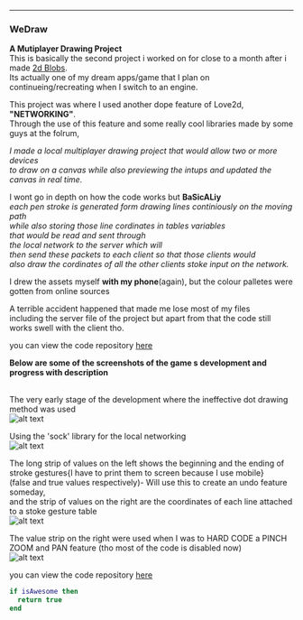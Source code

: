 ---

### WeDraw

 
**A Mutiplayer Drawing Project**  
This is basically the second project i worked on for close to a month after i made [2d Blobs](/2dBlobs_page).  
Its actually one of my dream apps/game that I plan on continueing/recreating when I switch to an engine.  

This project was where I used another dope feature of Love2d, <b>"NETWORKING"</b>.  
Through the use of this feature and some really cool	libraries made by some guys at the folrum,  

<i>I made a local multiplayer drawing project that would allow two or more devices  
to draw on a canvas while also previewing the intups and updated the canvas in real time.</i>  

I wont go in depth on how the code works but **BaSicALiy**  
<i>each pen stroke is generated form drawing lines continiously on the moving path  
while also storing those line cordinates in tables variables  
that would be read and sent through  
the local network to the server which will  
then send these packets to each client so that those clients would  
also draw the cordinates of all the other clients stoke input on the network.</i>  

I drew the assets myself <b>with my phone</b>(again), but the colour palletes were gotten from online sources  


A terrible accident happened that made me lose most of my files  
including the server file of the project but apart from that the code still works swell with the client tho.  


you can view the code repository [here](https://github.com/Rocket-007/WeDraw)  


<b>Below are some of the screenshots of the game s development and progress with description</b>  
<br>

The very early stage of the development where the ineffective dot drawing method was used<br>
![alt text](https://github.com/Rocket-007/Rocket-007.github.io/blob/master/images/WeDraw_img1.jpg?raw=true)


Using the 'sock' library for the local networking <br>
![alt text](https://github.com/Rocket-007/Rocket-007.github.io/blob/master/images/WeDraw_img3.jpg?raw=true)


The long strip of values on the left shows the beginning and the ending of stroke gestures{I have to print them to screen because I use mobile}  
(false and true values respectively)- Will use this to create an undo feature someday,  
and the strip of values on the right are the coordinates of each line attached to a stoke gesture table
<br>
![alt text](https://github.com/Rocket-007/Rocket-007.github.io/blob/master/images/dummyDrawing9.jpg?raw=true)


The value strip on the right were used when I was to HARD CODE a PINCH ZOOM and PAN feature (tho most of the code is disabled now)
<br>
![alt text](https://github.com/Rocket-007/Rocket-007.github.io/blob/master/images/dummyDrawing12.jpg?raw=true)








you can view the code repository [here](https://github.com/Rocket-007/WeDraw)
```lua
if isAwesome then
  return true
end
```
